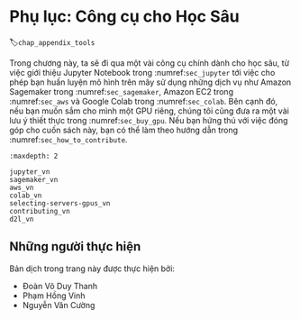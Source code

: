 <!--
# Appendix: Tools for Deep Learning
-->

# Phụ lục: Công cụ cho Học Sâu
:label:`chap_appendix_tools`


<!--
In this chapter, we will walk you through major tools for deep learning, 
from introducing Jupyter notebook in :numref:`sec_jupyter` to empowering you training models on Cloud 
such as Amazon SageMaker in :numref:`sec_sagemaker`, Amazon EC2 in :numref:`sec_aws` and Google Colab in :numref:`sec_colab`.
Besides, if you would like to purchase your own GPUs, we also note down some practical suggestions in :numref:`sec_buy_gpu`.
If you are interested in being a contributor of this book, you may follow the instructions in :numref:`sec_how_to_contribute`.
-->

Trong chương này, ta sẽ đi qua một vài công cụ chính dành cho học sâu,
từ việc giới thiệu Jupyter Notebook trong :numref:`sec_jupyter` tới việc cho phép bạn huấn luyện mô hình trên mây sử dụng những dịch vụ như Amazon Sagemaker trong :numref:`sec_sagemaker`, Amazon EC2 trong :numref:`sec_aws` và Google Colab trong :numref:`sec_colab`.
Bên cạnh đó, nếu bạn muốn sắm cho mình một GPU riêng, chúng tôi cũng đưa ra một vài lưu ý thiết thực trong :numref:`sec_buy_gpu`.
Nếu bạn hứng thú với việc đóng góp cho cuốn sách này, bạn có thể làm theo hướng dẫn trong :numref:`sec_how_to_contribute`.


```toc
:maxdepth: 2

jupyter_vn
sagemaker_vn
aws_vn
colab_vn
selecting-servers-gpus_vn
contributing_vn
d2l_vn
```

## Những người thực hiện
Bản dịch trong trang này được thực hiện bởi:

* Đoàn Võ Duy Thanh
* Phạm Hồng Vinh
* Nguyễn Văn Cường
